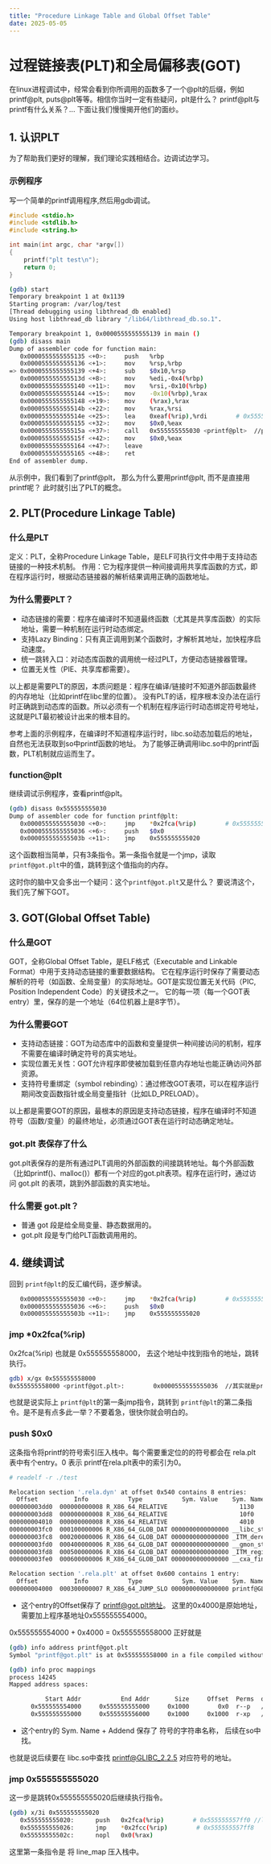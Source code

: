 ```yaml
---
title: "Procedure Linkage Table and Global Offset Table"
date: 2025-05-05
---
```


# 过程链接表(PLT)和全局偏移表(GOT)

在linux进程调试中，经常会看到你所调用的函数多了一个@plt的后缀，例如printf@plt, puts@plt等等。相信你当时一定有些疑问，plt是什么？ printf@plt与printf有什么关系？...
下面让我们慢慢揭开他们的面纱。

## 1. 认识PLT
为了帮助我们更好的理解，我们理论实践相结合。边调试边学习。

### 示例程序

写一个简单的printf调用程序,然后用gdb调试。

```c
#include <stdio.h>
#include <stdlib.h>
#include <string.h>

int main(int argc, char *argv[])
{
	printf("plt test\n");
	return 0;
}
```

```bash
(gdb) start
Temporary breakpoint 1 at 0x1139
Starting program: /var/log/test 
[Thread debugging using libthread_db enabled]
Using host libthread_db library "/lib64/libthread_db.so.1".

Temporary breakpoint 1, 0x0000555555555139 in main ()
(gdb) disass main
Dump of assembler code for function main:
   0x0000555555555135 <+0>:     push   %rbp
   0x0000555555555136 <+1>:     mov    %rsp,%rbp
=> 0x0000555555555139 <+4>:     sub    $0x10,%rsp
   0x000055555555513d <+8>:     mov    %edi,-0x4(%rbp)
   0x0000555555555140 <+11>:    mov    %rsi,-0x10(%rbp)
   0x0000555555555144 <+15>:    mov    -0x10(%rbp),%rax
   0x0000555555555148 <+19>:    mov    (%rax),%rax
   0x000055555555514b <+22>:    mov    %rax,%rsi
   0x000055555555514e <+25>:    lea    0xeaf(%rip),%rdi        # 0x555555556004
   0x0000555555555155 <+32>:    mov    $0x0,%eax
   0x000055555555515a <+37>:    call   0x555555555030 <printf@plt>  //printf@plt 本尊
   0x000055555555515f <+42>:    mov    $0x0,%eax
   0x0000555555555164 <+47>:    leave
   0x0000555555555165 <+48>:    ret
End of assembler dump.
```

从示例中，我们看到了printf@plt， 那么为什么要用printf@plt, 而不是直接用printf呢？ 此时就引出了PLT的概念。

## 2. PLT(Procedure Linkage Table)

### 什么是PLT

定义：PLT，全称Procedure Linkage Table，是ELF可执行文件中用于支持动态链接的一种技术机制。
作用：它为程序提供一种间接调用共享库函数的方式，即在程序运行时，根据动态链接器的解析结果调用正确的函数地址。

### 为什么需要PLT？

- 动态链接的需要：程序在编译时不知道最终函数（尤其是共享库函数）的实际地址，需要一种机制在运行时动态绑定。
- 支持Lazy Binding：只有真正调用到某个函数时，才解析其地址，加快程序启动速度。
- 统一跳转入口：对动态库函数的调用统一经过PLT，方便动态链接器管理。
- 位置无关性（PIE、共享库都需要）。

以上都是需要PLT的原因，本质问题是：程序在编译/链接时不知道外部函数最终的内存地址（比如printf在libc里的位置）。
没有PLT的话，程序根本没办法在运行时正确跳到动态库的函数。所以必须有一个机制在程序运行时动态绑定符号地址，这就是PLT最初被设计出来的根本目的。

参考上面的示例程序，在编译时不知道程序运行时，libc.so动态加载后的地址，自然也无法获取到so中printf函数的地址。
为了能够正确调用libc.so中的printf函数，PLT机制就应运而生了。

### function@plt

继续调试示例程序，查看printf@plt。

```bash
(gdb) disass 0x555555555030
Dump of assembler code for function printf@plt:
   0x0000555555555030 <+0>:     jmp    *0x2fca(%rip)        # 0x555555558000 <printf@got.plt>  //这个地址很关键
   0x0000555555555036 <+6>:     push   $0x0
   0x000055555555503b <+11>:    jmp    0x555555555020
```

这个函数相当简单，只有3条指令。第一条指令就是一个jmp，读取`printf@got.plt`中的值，跳转到这个值指向的内存。

这时你的脑中又会多出一个疑问：这个`printf@got.plt`又是什么？ 要说清这个，我们先了解下GOT。

## 3. GOT(Global Offset Table)

### 什么是GOT

GOT，全称Global Offset Table，是ELF格式（Executable and Linkable Format）中用于支持动态链接的重要数据结构。
它在程序运行时保存了需要动态解析的符号（如函数、全局变量）的实际地址。GOT是实现位置无关代码（PIC, Position Independent Code）的关键技术之一。
它的每一项（每一个GOT表entry）里，保存的是一个地址（64位机器上是8字节）。

### 为什么需要GOT

- 支持动态链接：GOT为动态库中的函数和变量提供一种间接访问的机制，程序不需要在编译时确定符号的真实地址。
- 实现位置无关性：GOT允许程序即使被加载到任意内存地址也能正确访问外部资源。
- 支持符号重绑定（symbol rebinding）：通过修改GOT表项，可以在程序运行期间改变函数指针或全局变量指针（比如LD_PRELOAD）。

以上都是需要GOT的原因，最根本的原因是支持动态链接，程序在编译时不知道符号（函数/变量）的最终地址，必须通过GOT表在运行时动态确定地址。

### got.plt 表保存了什么

got.plt表保存的是所有通过PLT调用的外部函数的间接跳转地址。每个外部函数（比如printf()、malloc()）都有一个对应的got.plt表项。程序在运行时，通过访问 got.plt 的表项，跳到外部函数的真实地址。

### 什么需要 got.plt？

- 普通 got 段是给全局变量、静态数据用的。
- got.plt 段是专门给PLT函数调用用的。

## 4. 继续调试

回到 `printf@plt`的反汇编代码，逐步解读。

```bash
   0x0000555555555030 <+0>:     jmp    *0x2fca(%rip)        # 0x555555558000 <printf@got.plt>
   0x0000555555555036 <+6>:     push   $0x0
   0x000055555555503b <+11>:    jmp    0x555555555020
```

### jmp    *0x2fca(%rip)

0x2fca(%rip) 也就是 0x555555558000， 去这个地址中找到指令的地址，跳转执行。

```bash
gdb) x/gx 0x555555558000
0x555555558000 <printf@got.plt>:        0x0000555555555036	//其实就是printf@plt的第二条指令的地址
```

也就是说实际上 `printf@plt`的第一条jmp指令，跳转到 `printf@plt`的第二条指令。是不是有点多此一举？不要着急，很快你就会明白的。

### push   $0x0

这条指令将printf的符号索引压入栈中。每个需要重定位的的符号都会在 rela.plt表中有个entry。0 表示 printf在rela.plt表中的索引为0。

```bash
# readelf -r ./test

Relocation section '.rela.dyn' at offset 0x540 contains 8 entries:
  Offset          Info           Type           Sym. Value    Sym. Name + Addend
000000003dd0  000000000008 R_X86_64_RELATIVE                    1130
000000003dd8  000000000008 R_X86_64_RELATIVE                    10f0
000000004010  000000000008 R_X86_64_RELATIVE                    4010
000000003fc0  000100000006 R_X86_64_GLOB_DAT 0000000000000000 __libc_start_main@GLIBC_2.34 + 0
000000003fc8  000200000006 R_X86_64_GLOB_DAT 0000000000000000 _ITM_deregisterTM[...] + 0
000000003fd0  000400000006 R_X86_64_GLOB_DAT 0000000000000000 __gmon_start__ + 0
000000003fd8  000500000006 R_X86_64_GLOB_DAT 0000000000000000 _ITM_registerTMCl[...] + 0
000000003fe0  000600000006 R_X86_64_GLOB_DAT 0000000000000000 __cxa_finalize@GLIBC_2.2.5 + 0

Relocation section '.rela.plt' at offset 0x600 contains 1 entry:
  Offset          Info           Type           Sym. Value    Sym. Name + Addend
000000004000  000300000007 R_X86_64_JUMP_SLO 0000000000000000 printf@GLIBC_2.2.5 + 0
```

- 这个entry的Offset保存了 printf@got.plt地址。 这里的0x4000是原始地址，需要加上程序基地址0x555555554000。

0x555555554000 + 0x4000 = 0x555555558000 正好就是 

```bash
(gdb) info address printf@got.plt
Symbol "printf@got.plt" is at 0x555555558000 in a file compiled without debugging.

(gdb) info proc mappings
process 14245
Mapped address spaces:

          Start Addr           End Addr       Size     Offset  Perms  objfile
      0x555555554000     0x555555555000     0x1000        0x0  r--p   /var/log/gui_upload/test	//基地址
      0x555555555000     0x555555556000     0x1000     0x1000  r-xp   /var/log/gui_upload/test
```

- 这个entry的 Sym. Name + Addend 保存了 符号的字符串名称， 后续在so中找。

也就是说后续要在 libc.so中查找 printf@GLIBC_2.2.5 对应符号的地址。

### jmp    0x555555555020

这一步是跳转0x555555555020后继续执行指令。

```bash
(gdb) x/3i 0x555555555020
   0x555555555020:      push   0x2fca(%rip)        # 0x555555557ff0	//link_map
   0x555555555026:      jmp    *0x2fcc(%rip)        # 0x555555557ff8
   0x55555555502c:      nopl   0x0(%rax)
```

这里第一条指令是 将 line_map 压入栈中。
